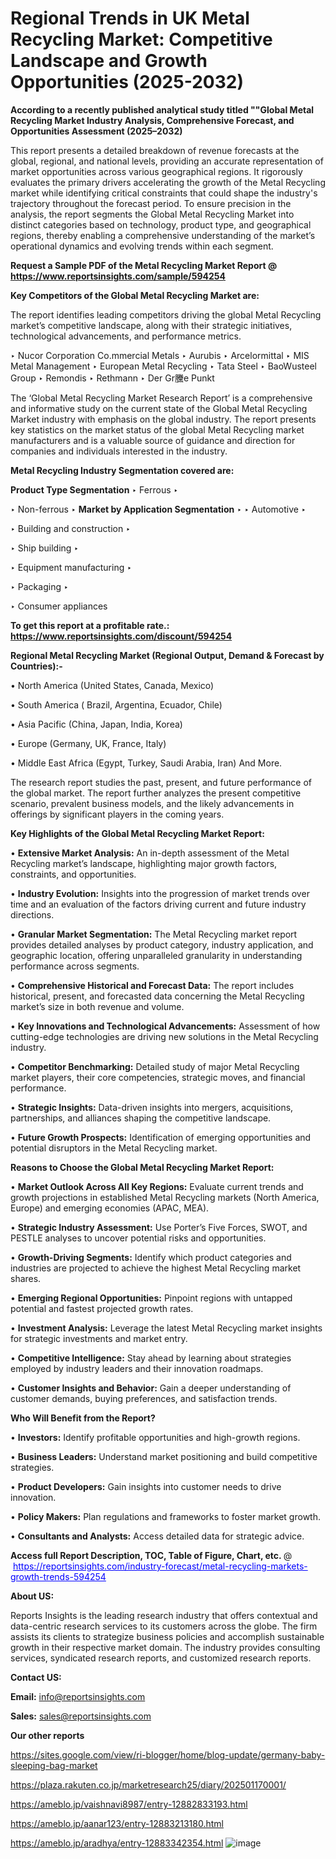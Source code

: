 # Regional Trends in UK Metal Recycling Market: Competitive Landscape and Growth Opportunities (2025-2032)

<strong>According to a recently published analytical study titled ""Global Metal Recycling Market Industry Analysis, Comprehensive Forecast, and Opportunities Assessment (2025–2032)</strong>

This report presents a detailed breakdown of revenue forecasts at the global, regional, and national levels, providing an accurate representation of market opportunities across various geographical regions. It rigorously evaluates the primary drivers accelerating the growth of the Metal Recycling market while identifying critical constraints that could shape the industry's trajectory throughout the forecast period. To ensure precision in the analysis, the report segments the Global Metal Recycling Market into distinct categories based on technology, product type, and geographical regions, thereby enabling a comprehensive understanding of the market’s operational dynamics and evolving trends within each segment.

<strong>Request a Sample PDF of the Metal Recycling Market Report </strong><strong>@<a href=https://www.reportsinsights.com/sample/594254 style=color:#0000ff;> https://www.reportsinsights.com/sample/594254</a></strong></font>

<strong>Key Competitors of the Global Metal Recycling Market are:</strong>

The report identifies leading competitors driving the global Metal Recycling market’s competitive landscape, along with their strategic initiatives, technological advancements, and performance metrics.

‣ Nucor Corporation Co.mmercial Metals
‣ Aurubis
‣ Arcelormittal
‣ MIS Metal Management
‣ European Metal Recycling
‣ Tata Steel
‣ BaoWusteel Group
‣ Remondis
‣ Rethmann
‣ Der Gr黱e Punkt

The ‘Global Metal Recycling Market Research Report’ is a comprehensive and informative study on the current state of the Global Metal Recycling Market industry with emphasis on the global industry. The report presents key statistics on the market status of the global Metal Recycling market manufacturers and is a valuable source of guidance and direction for companies and individuals interested in the industry.

<strong>Metal Recycling Industry Segmentation covered are:</strong>

<strong>Product Type Segmentation</strong>
‣
Ferrous
‣ 

‣ Non-ferrous
‣ 
<strong>Market by Application Segmentation</strong>
‣
‣  Automotive
‣ 

‣ Building and construction
‣ 

‣ Ship building
‣ 

‣ Equipment manufacturing
‣ 

‣ Packaging
‣ 

‣ Consumer appliances

<strong>To get this report at a profitable rate.: <a href=https://www.reportsinsights.com/discount/594254 style=color:#0000ff;>https://www.reportsinsights.com/discount/594254</a></strong></font>

<strong>Regional Metal Recycling Market (Regional Output, Demand &amp; Forecast by Countries):-</strong>

• North America (United States, Canada, Mexico)

• South America ( Brazil, Argentina, Ecuador, Chile)

• Asia Pacific (China, Japan, India, Korea)

• Europe (Germany, UK, France, Italy)

• Middle East Africa (Egypt, Turkey, Saudi Arabia, Iran) And More.

The research report studies the past, present, and future performance of the global market. The report further analyzes the present competitive scenario, prevalent business models, and the likely advancements in offerings by significant players in the coming years.

<strong>Key Highlights of the Global Metal Recycling Market Report:</strong>

• <strong>Extensive Market Analysis:</strong> An in-depth assessment of the Metal Recycling market’s landscape, highlighting major growth factors, constraints, and opportunities.

• <strong>Industry Evolution:</strong> Insights into the progression of market trends over time and an evaluation of the factors driving current and future industry directions.

• <strong>Granular Market Segmentation:</strong> The Metal Recycling market report provides detailed analyses by product category, industry application, and geographic location, offering unparalleled granularity in understanding performance across segments.

• <strong>Comprehensive Historical and Forecast Data:</strong> The report includes historical, present, and forecasted data concerning the Metal Recycling market’s size in both revenue and volume.

• <strong>Key Innovations and Technological Advancements:</strong> Assessment of how cutting-edge technologies are driving new solutions in the Metal Recycling industry.

• <strong>Competitor Benchmarking:</strong> Detailed study of major Metal Recycling market players, their core competencies, strategic moves, and financial performance.

• <strong>Strategic Insights:</strong> Data-driven insights into mergers, acquisitions, partnerships, and alliances shaping the competitive landscape.

• <strong>Future Growth Prospects:</strong> Identification of emerging opportunities and potential disruptors in the Metal Recycling market.

<strong>Reasons to Choose the Global Metal Recycling Market Report:</strong>

• <strong>Market Outlook Across All Key Regions:</strong> Evaluate current trends and growth projections in established Metal Recycling markets (North America, Europe) and emerging economies (APAC, MEA).

• <strong>Strategic Industry Assessment:</strong> Use Porter’s Five Forces, SWOT, and PESTLE analyses to uncover potential risks and opportunities.

• <strong>Growth-Driving Segments:</strong> Identify which product categories and industries are projected to achieve the highest Metal Recycling market shares.

• <strong>Emerging Regional Opportunities:</strong> Pinpoint regions with untapped potential and fastest projected growth rates.

• <strong>Investment Analysis:</strong> Leverage the latest Metal Recycling market insights for strategic investments and market entry.

• <strong>Competitive Intelligence:</strong> Stay ahead by learning about strategies employed by industry leaders and their innovation roadmaps.

• <strong>Customer Insights and Behavior:</strong> Gain a deeper understanding of customer demands, buying preferences, and satisfaction trends.

<strong>Who Will Benefit from the Report?</strong>

• <strong>Investors:</strong> Identify profitable opportunities and high-growth regions.

• <strong>Business Leaders:</strong> Understand market positioning and build competitive strategies.

• <strong>Product Developers:</strong> Gain insights into customer needs to drive innovation.

• <strong>Policy Makers:</strong> Plan regulations and frameworks to foster market growth.

• <strong>Consultants and Analysts:</strong> Access detailed data for strategic advice.
</ul>
<strong>Access full Report Description, TOC, Table of Figure, Chart, etc. </strong>@  <a href=https://reportsinsights.com/industry-forecast/metal-recycling-markets-growth-trends-594254 style=color:#0000ff;>https://reportsinsights.com/industry-forecast/metal-recycling-markets-growth-trends-594254</a></font>

<strong><strong>About US</strong>:</strong>

Reports Insights is the leading research industry that offers contextual and data-centric research services to its customers across the globe. The firm assists its clients to strategize business policies and accomplish sustainable growth in their respective market domain. The industry provides consulting services, syndicated research reports, and customized research reports.

<strong>Contact US:</strong>

<p class=""""><b>Email:</b> <a href=mailto:info@reportsinsights.com>info@reportsinsights.com</a></p>
<p class=""""><b>Sales:</b> <a href=mailto:sales@reportsinsights.com>sales@reportsinsights.com</a></p>

<strong>Our other reports</strong>

<a href=https://sites.google.com/view/ri-blogger/home/blog-update/germany-baby-sleeping-bag-market>https://sites.google.com/view/ri-blogger/home/blog-update/germany-baby-sleeping-bag-market</a>

<a href=https://plaza.rakuten.co.jp/marketresearch25/diary/202501170001/>https://plaza.rakuten.co.jp/marketresearch25/diary/202501170001/</a>

<a href=https://ameblo.jp/vaishnavi8987/entry-12882833193.html>https://ameblo.jp/vaishnavi8987/entry-12882833193.html</a>

<a href=https://ameblo.jp/aanar123/entry-12883213180.html>https://ameblo.jp/aanar123/entry-12883213180.html</a>

<a href=https://ameblo.jp/aradhya/entry-12883342354.html>https://ameblo.jp/aradhya/entry-12883342354.html</a>
![image](https://github.com/user-attachments/assets/5314efd5-7caf-416c-af35-dd7024ff0d83)
